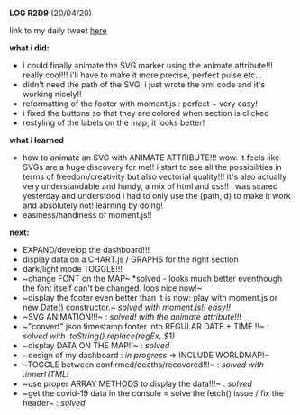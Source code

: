 **LOG R2D9** (20/04/20)

link to my daily tweet [here](https://twitter.com/Nightcoder2/status/1252128476636774400)


**what i did:**

- i could finally animate the SVG marker using the animate attribute!!! really cool!!!
i'll have to make it more precise, perfect pulse etc...
- didn't need the path of the SVG, i just wrote the xml code and it's working nicely!!
- reformatting of the footer with moment.js : perfect + very easy!
- i fixed the buttons so that they are colored when section is clicked
- restyling of the labels on the map, it looks better!


**what i learned**


- how to animate an SVG with ANIMATE ATTRIBUTE!!! wow. it feels like SVGs are a huge discovery for me!! i start to see all the possibilities in terms of freedom/creativity but also vectorial quality!!!
it's also actually very understandable and handy, a mix of html and css!! i was scared yesterday and understood i had to only use the (path, d) to make it work and absolutely not! learning by doing!
- easiness/handiness of moment.js!!

**next:**


- EXPAND/develop the dashboard!!! 
- display data on a CHART.js / GRAPHS for the right section
- dark/light mode TOGGLE!!!
- ~change FONT on the MAP~ *solved - looks much better eventhough the font itself can't be changed. loos nice now!~ 
- ~display the footer even better than it is now: play with moment.js or new Date() constructor.~ *solved with moment.js!! easy!!*
- ~SVG ANIMATION!!!~ : *solved! with the animate attribute!!!*
- ~"convert" json timestamp footer into REGULAR DATE + TIME !!~ : *solved with .toString().replace(regEx, $1)*
- ~display DATA ON THE MAP!!~ : *solved*
- ~design of my dashboard : *in progress* => INCLUDE WORLDMAP!~
- ~TOGGLE between confirmed/deaths/recovered!!!~ : *solved with .innerHTML!* 
- ~use proper ARRAY METHODS to display the data!!!~ : *solved* 
- ~get the covid-19 data in the console = solve the fetch() issue / fix the header~ : *solved*

